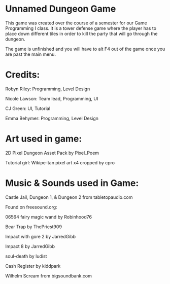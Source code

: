 # Unnamed Dungeon Game

This game was created over the course of a semester for our Game Programming I class. It is a tower defense game where the player has to place down
different tiles in order to kill the party that will go through the dungeon.

The game is unfinished and you will have to alt F4 out of the game once you are past the main menu.

# Credits:

Robyn Riley: Programming, Level Design

Nicole Lawson: Team lead, Programming, UI

CJ Green: UI, Tutorial

Emma Behymer: Programming, Level Design

# Art used in game: 
2D Pixel Dungeon Asset Pack by Pixel_Poem

Tutorial girl: Wikipe-tan pixel art x4 cropped by cpro

# Music & Sounds used in Game:
Castle Jail, Dungeon 1, & Dungeon 2 from tabletopaudio.com

Found on freesound.org:

06564 fairy magic wand by Robinhood76

Bear Trap by ThePriest909

Impact with gore 2 by JarredGibb

Impact 8 by JarredGibb

soul-death by ludist

Cash Register by kiddpark

Wilhelm Scream from bigsoundbank.com
